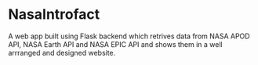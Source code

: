 # NasaIntrofact
A web app built using Flask backend which retrives data from NASA APOD API, NASA Earth API and NASA EPIC API and shows them in a well arrranged and designed website.

